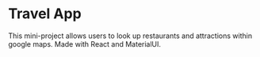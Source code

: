 # Travel App

This mini-project allows users to look up restaurants and attractions within google maps. Made with React and MaterialUI.
